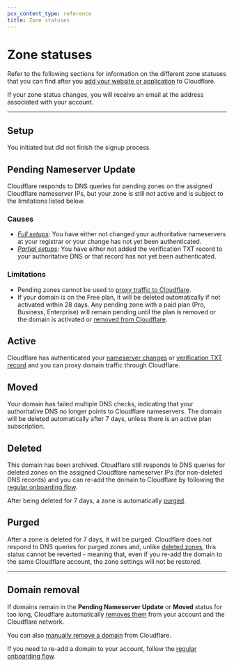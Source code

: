 ```yaml
---
pcx_content_type: reference
title: Zone statuses
---
```


# Zone statuses

Refer to the following sections for information on the different zone statuses that you can find after you [add your website or application](/fundamentals/setup/account-setup/add-site/) to Cloudflare.

If your zone status changes, you will receive an email at the address associated with your account.

---

## Setup
You initiated but did not finish the signup process.

## Pending Nameserver Update

Cloudflare responds to DNS queries for pending zones on the assigned Cloudflare nameserver IPs, but your zone is still not active and is subject to the limitations listed below.

### Causes

  - [_Full setups_](/dns/zone-setups/full-setup/): You have either not changed your authoritative nameservers at your registrar or your change has not yet been authenticated.
  - [_Partial setups_](/dns/zone-setups/partial-setup/): You have either not added the verification TXT record to your authoritative DNS or that record has not yet been authenticated.

### Limitations

  - Pending zones cannot be used to [proxy traffic to Cloudflare](/dns/manage-dns-records/reference/proxied-dns-records/#pending-domains).
  - If your domain is on the Free plan, it will be deleted automatically if not activated within 28 days. Any pending zone with a paid plan (Pro, Business, Enterprise) will remain pending until the plan is removed or the domain is activated or [removed from Cloudflare](/fundamentals/setup/manage-domains/remove-domain/).

## Active

Cloudflare has authenticated your [nameserver changes](/dns/zone-setups/full-setup/setup/#update-your-nameservers) or [verification TXT record](/dns/zone-setups/partial-setup/setup/#verify-ownership-for-your-domain) and you can proxy domain traffic through Cloudflare.

## Moved

Your domain has failed multiple DNS checks, indicating that your authoritative DNS no longer points to Cloudflare nameservers. The domain will be deleted automatically after 7 days, unless there is an active plan subscription.

## Deleted

This domain has been archived. Cloudflare still responds to DNS queries for deleted zones on the assigned Cloudflare nameserver IPs (for non-deleted DNS records) and you can re-add the domain to Cloudflare by following the [regular onboarding flow](/fundamentals/setup/account-setup/add-site/).

After being deleted for 7 days, a zone is automatically [purged](#purged).

## Purged

After a zone is deleted for 7 days, it will be purged. Cloudflare does not respond to DNS queries for purged zones and, unlike [deleted zones](#deleted), this status cannot be reverted - meaning that, even if you re-add the domain to the same Cloudflare account, the zone settings will not be restored.

---

## Domain removal

If domains remain in the **Pending Nameserver Update** or **Moved** status for too long, Cloudflare automatically [removes them](/dns/zone-setups/troubleshooting/domain-deleted/) from your account and the Cloudflare network.

You can also [manually remove a domain](/fundamentals/setup/manage-domains/remove-domain/) from Cloudflare.

If you need to re-add a domain to your account, follow the [regular onboarding flow](/fundamentals/setup/account-setup/add-site/).
